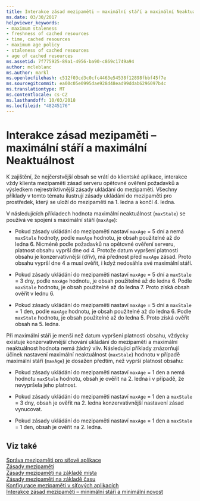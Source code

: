 ```yaml
---
title: Interakce zásad mezipaměti – maximální stáří a maximální Neaktuálnost
ms.date: 03/30/2017
helpviewer_keywords:
- maximum staleness
- freshness of cached resources
- time, cached resources
- maximum age policy
- staleness of cached resources
- age of cached resources
ms.assetid: 7f775925-89a1-4956-ba90-c869c1749a94
author: mcleblanc
ms.author: markl
ms.openlocfilehash: c512f03cd3c0cfc4463e54538f12898fbbf45f7e
ms.sourcegitcommit: ea00c05e0995dae928d48ead99ddab6296097b4c
ms.translationtype: MT
ms.contentlocale: cs-CZ
ms.lasthandoff: 10/03/2018
ms.locfileid: "48245176"
---
```

# <a name="cache-policy-interactionmaximum-age-and-maximum-staleness"></a>Interakce zásad mezipaměti – maximální stáří a maximální Neaktuálnost
K zajištění, že nejčerstvější obsah se vrátí do klientské aplikace, interakce vždy klienta mezipaměti zásad serveru opětovné ověření požadavků a výsledkem nejrestriktivnější zásady ukládání do mezipaměti. Všechny příklady v tomto tématu ilustrují zásady ukládání do mezipaměti pro prostředek, který se uloží do mezipaměti na 1. ledna a končí 4. ledna.  
  
 V následujících příkladech hodnota maximální neaktuálnost (`maxStale`) se používá ve spojení s maximální stáří (`maxAge`):  
  
-   Pokud zásady ukládání do mezipaměti nastaví `maxAge` = 5 dní a nemá `maxStale` hodnoty, podle `maxAge` hodnotu, je obsah použitelné až do ledna 6. Nicméně podle požadavků na opětovné ověření serveru, platnost obsahu vyprší dne od 4. Protože datum vypršení platnosti obsahu je konzervativnější (dřív), má přednost před `maxAge` zásad. Proto obsahu vyprší dne 4 a musí ověřit, i když nedosáhla své maximální stáří.  
  
-   Pokud zásady ukládání do mezipaměti nastaví `maxAge` = 5 dní a `maxStale` = 3 dny, podle `maxAge` hodnotu, je obsah použitelné až do ledna 6. Podle `maxStale` hodnotu, je obsah použitelné až do ledna 7. Proto získá obsah ověřit v lednu 6.  
  
-   Pokud zásady ukládání do mezipaměti nastaví `maxAge` = 5 dní a `maxStale` = 1 den, podle `maxAge` hodnotu, je obsah použitelné až do ledna 6. Podle `maxStale` hodnotu, je obsah použitelné až do ledna 5. Proto získá ověřit obsah na 5. ledna.  
  
 Při maximální stáří je menší než datum vypršení platnosti obsahu, vždycky existuje konzervativnější chování ukládání do mezipaměti a maximální neaktuálnost hodnota nemá žádný vliv. Následující příklady znázorňují účinek nastavení maximální neaktuálnost (`maxStale`) hodnotu v případě maximální stáří (`maxAge`) je dosažen předtím, než vyprší platnost obsahu:  
  
-   Pokud zásady ukládání do mezipaměti nastaví `maxAge` = 1 den a nemá hodnotu `maxStale` hodnotu, obsah je ověřit na 2. ledna i v případě, že nevypršela jeho platnost.  
  
-   Pokud zásady ukládání do mezipaměti nastaví `maxAge` = 1 den a `maxStale` = 3 dny, obsah je ověřit na 2. ledna konzervativnější nastavení zásad vynucovat.  
  
-   Pokud zásady ukládání do mezipaměti nastaví `maxAge` = 1 den a `maxStale` = 1 den, obsah je ověřit na 2. ledna.  
  
## <a name="see-also"></a>Viz také  
 [Správa mezipaměti pro síťové aplikace](../../../docs/framework/network-programming/cache-management-for-network-applications.md)  
 [Zásady mezipaměti](../../../docs/framework/network-programming/cache-policy.md)  
 [Zásady mezipaměti na základě místa](../../../docs/framework/network-programming/location-based-cache-policies.md)  
 [Zásady mezipaměti na základě času](../../../docs/framework/network-programming/time-based-cache-policies.md)  
 [Konfigurace mezipaměti v síťových aplikacích](../../../docs/framework/network-programming/configuring-caching-in-network-applications.md)  
 [Interakce zásad mezipaměti – minimální stáří a minimální novost](../../../docs/framework/network-programming/cache-policy-interaction-maximum-age-and-minimum-freshness.md)
